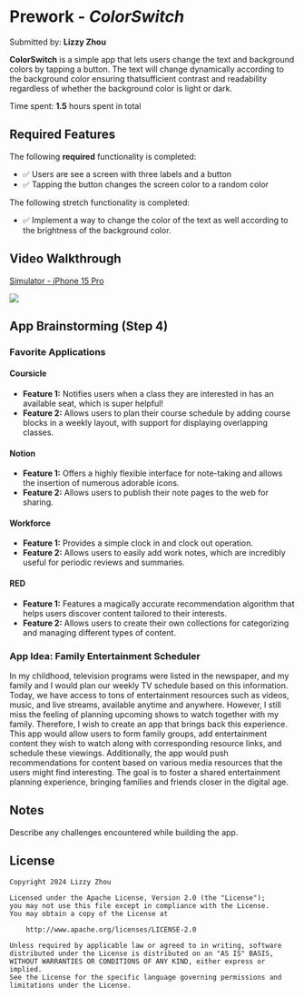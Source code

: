 # Prework - *ColorSwitch*

Submitted by: **Lizzy Zhou**

**ColorSwitch** is a simple app that lets users change the text and background colors by tapping a button. The text will change dynamically according to the background color ensuring thatsufficient contrast and readability regardless of whether the background color is light or dark. 

Time spent: **1.5** hours spent in total

## Required Features

The following **required** functionality is completed:

-  ✅  Users are see a screen with three labels and a button
-  ✅  Tapping the button changes the screen color to a random color

The following stretch functionality is completed:

-  ✅ Implement a way to change the color of the text as well according to the brightness of the background color. 
 
## Video Walkthrough

<div>
    <a href="https://www.loom.com/share/9760fb2dacdc4098924502bfd16b8196">
      <p>Simulator - iPhone 15 Pro</p>
    </a>
    <a href="https://www.loom.com/share/9760fb2dacdc4098924502bfd16b8196">
      <img style="max-width:300px;" src="https://cdn.loom.com/sessions/thumbnails/9760fb2dacdc4098924502bfd16b8196-with-play.gif">
    </a>
  </div>

## App Brainstorming (Step 4)

### Favorite Applications

#### Coursicle

- **Feature 1:** Notifies users when a class they are interested in has an available seat, which is super helpful!
- **Feature 2:** Allows users to plan their course schedule by adding course blocks in a weekly layout, with support for displaying overlapping classes.

#### Notion

- **Feature 1:** Offers a highly flexible interface for note-taking and allows the insertion of numerous adorable icons.
- **Feature 2:** Allows users to publish their note pages to the web for sharing.

#### Workforce

- **Feature 1:** Provides a simple clock in and clock out operation.
- **Feature 2:** Allows users to easily add work notes, which are incredibly useful for periodic reviews and summaries.

#### RED

- **Feature 1:** Features a magically accurate recommendation algorithm that helps users discover content tailored to their interests.
- **Feature 2:** Allows users to create their own collections for categorizing and managing different types of content.

### App Idea: Family Entertainment Scheduler
In my childhood, television programs were listed in the newspaper, and my family and I would plan our weekly TV schedule based on this information. Today, we have access to tons of entertainment resources such as videos, music, and live streams, available anytime and anywhere. However, I still miss the feeling of planning upcoming shows to watch together with my family. Therefore, I wish to create an app that brings back this experience. This app would allow users to form family groups, add entertainment content they wish to watch along with corresponding resource links, and schedule these viewings. Additionally, the app would push recommendations for content based on various media resources that the users might find interesting. The goal is to foster a shared entertainment planning experience, bringing families and friends closer in the digital age.

## Notes

Describe any challenges encountered while building the app.

## License

    Copyright 2024 Lizzy Zhou

    Licensed under the Apache License, Version 2.0 (the "License");
    you may not use this file except in compliance with the License.
    You may obtain a copy of the License at

        http://www.apache.org/licenses/LICENSE-2.0

    Unless required by applicable law or agreed to in writing, software
    distributed under the License is distributed on an "AS IS" BASIS,
    WITHOUT WARRANTIES OR CONDITIONS OF ANY KIND, either express or implied.
    See the License for the specific language governing permissions and
    limitations under the License.
